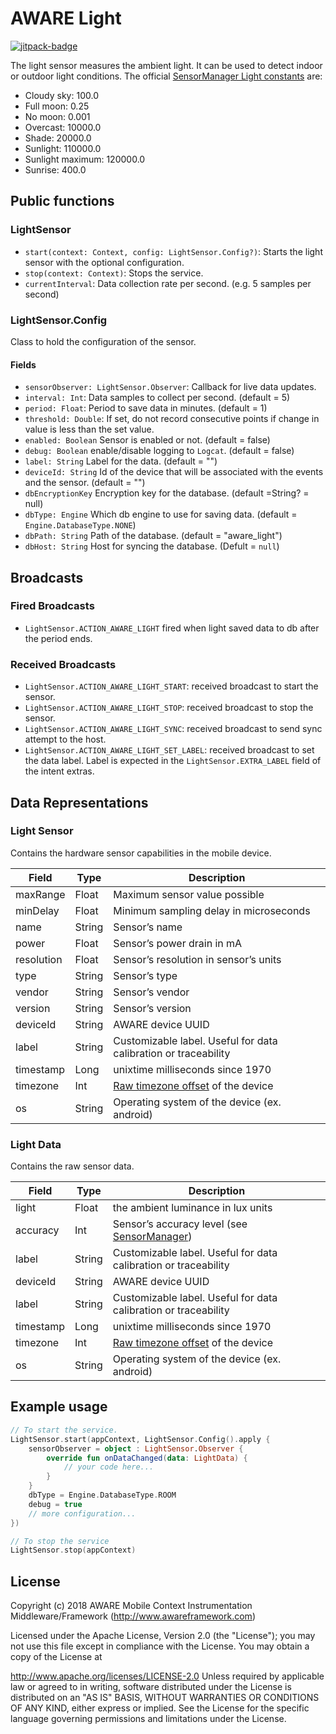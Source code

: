 # AWARE Light

[![jitpack-badge](https://jitpack.io/v/awareframework/com.aware.android.sensor.light.svg)](https://jitpack.io/#awareframework/com.aware.android.sensor.light)

The light sensor measures the ambient light. It can be used to detect indoor or outdoor light conditions. The official [SensorManager Light constants][3] are:

+ Cloudy sky: 100.0
+ Full moon: 0.25
+ No moon: 0.001
+ Overcast: 10000.0
+ Shade: 20000.0
+ Sunlight: 110000.0
+ Sunlight maximum: 120000.0
+ Sunrise: 400.0

## Public functions

### LightSensor

+ `start(context: Context, config: LightSensor.Config?)`: Starts the light sensor with the optional configuration.
+ `stop(context: Context)`: Stops the service.
+ `currentInterval`: Data collection rate per second. (e.g. 5 samples per second)

### LightSensor.Config

Class to hold the configuration of the sensor.

#### Fields

+ `sensorObserver: LightSensor.Observer`: Callback for live data updates.
+ `interval: Int`: Data samples to collect per second. (default = 5)
+ `period: Float`: Period to save data in minutes. (default = 1)
+ `threshold: Double`: If set, do not record consecutive points if change in value is less than the set value.
+ `enabled: Boolean` Sensor is enabled or not. (default = false)
+ `debug: Boolean` enable/disable logging to `Logcat`. (default = false)
+ `label: String` Label for the data. (default = "")
+ `deviceId: String` Id of the device that will be associated with the events and the sensor. (default = "")
+ `dbEncryptionKey` Encryption key for the database. (default =String? = null)
+ `dbType: Engine` Which db engine to use for saving data. (default = `Engine.DatabaseType.NONE`)
+ `dbPath: String` Path of the database. (default = "aware_light")
+ `dbHost: String` Host for syncing the database. (Defult = `null`)

## Broadcasts

### Fired Broadcasts

+ `LightSensor.ACTION_AWARE_LIGHT` fired when light saved data to db after the period ends.

### Received Broadcasts

+ `LightSensor.ACTION_AWARE_LIGHT_START`: received broadcast to start the sensor.
+ `LightSensor.ACTION_AWARE_LIGHT_STOP`: received broadcast to stop the sensor.
+ `LightSensor.ACTION_AWARE_LIGHT_SYNC`: received broadcast to send sync attempt to the host.
+ `LightSensor.ACTION_AWARE_LIGHT_SET_LABEL`: received broadcast to set the data label. Label is expected in the `LightSensor.EXTRA_LABEL` field of the intent extras.

## Data Representations

### Light Sensor

Contains the hardware sensor capabilities in the mobile device.

| Field      | Type   | Description                                                     |
| ---------- | ------ | --------------------------------------------------------------- |
| maxRange   | Float  | Maximum sensor value possible                                   |
| minDelay   | Float  | Minimum sampling delay in microseconds                          |
| name       | String | Sensor’s name                                                  |
| power      | Float  | Sensor’s power drain in mA                                     |
| resolution | Float  | Sensor’s resolution in sensor’s units                         |
| type       | String | Sensor’s type                                                  |
| vendor     | String | Sensor’s vendor                                                |
| version    | String | Sensor’s version                                               |
| deviceId   | String | AWARE device UUID                                               |
| label      | String | Customizable label. Useful for data calibration or traceability |
| timestamp  | Long   | unixtime milliseconds since 1970                                |
| timezone   | Int    | [Raw timezone offset][1] of the device                          |
| os         | String | Operating system of the device (ex. android)                    |

### Light Data

Contains the raw sensor data.

| Field     | Type   | Description                                                     |
| --------- | ------ | --------------------------------------------------------------- |
| light     | Float  | the ambient luminance in lux units                              |
| accuracy  | Int    | Sensor’s accuracy level (see [SensorManager][2])               |
| label     | String | Customizable label. Useful for data calibration or traceability |
| deviceId  | String | AWARE device UUID                                               |
| label     | String | Customizable label. Useful for data calibration or traceability |
| timestamp | Long   | unixtime milliseconds since 1970                                |
| timezone  | Int    | [Raw timezone offset][1] of the device                          |
| os        | String | Operating system of the device (ex. android)                    |

## Example usage

```kotlin
// To start the service.
LightSensor.start(appContext, LightSensor.Config().apply {
    sensorObserver = object : LightSensor.Observer {
        override fun onDataChanged(data: LightData) {
            // your code here...
        }
    }
    dbType = Engine.DatabaseType.ROOM
    debug = true
    // more configuration...
})

// To stop the service
LightSensor.stop(appContext)
```

## License

Copyright (c) 2018 AWARE Mobile Context Instrumentation Middleware/Framework (http://www.awareframework.com)

Licensed under the Apache License, Version 2.0 (the "License"); you may not use this file except in compliance with the License. You may obtain a copy of the License at

http://www.apache.org/licenses/LICENSE-2.0
Unless required by applicable law or agreed to in writing, software distributed under the License is distributed on an "AS IS" BASIS, WITHOUT WARRANTIES OR CONDITIONS OF ANY KIND, either express or implied. See the License for the specific language governing permissions and limitations under the License.

[1]: https://developer.android.com/reference/java/util/TimeZone#getRawOffset()
[2]: http://developer.android.com/reference/android/hardware/SensorManager.html
[3]: http://developer.android.com/reference/android/hardware/SensorManager.html#LIGHT_CLOUDY